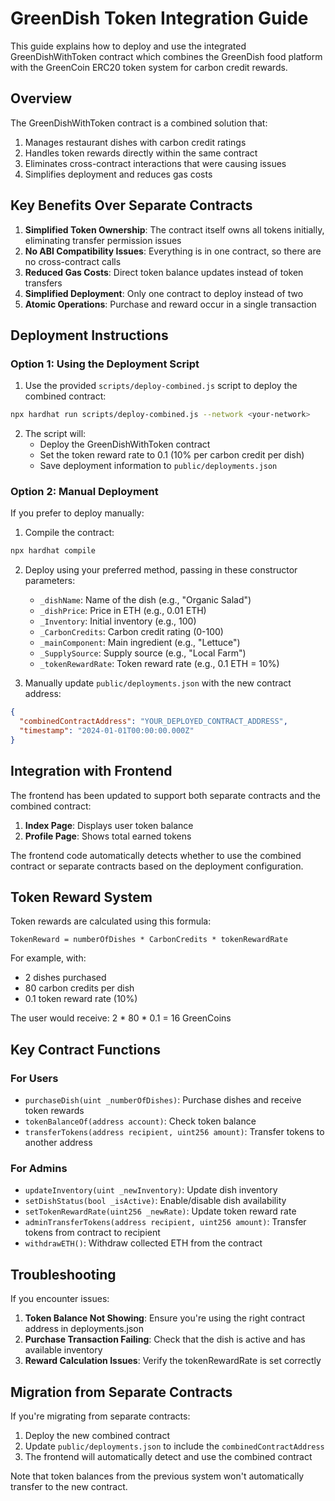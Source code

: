# GreenDish Token Integration Guide

This guide explains how to deploy and use the integrated GreenDishWithToken contract which combines the GreenDish food platform with the GreenCoin ERC20 token system for carbon credit rewards.

## Overview

The GreenDishWithToken contract is a combined solution that:

1. Manages restaurant dishes with carbon credit ratings
2. Handles token rewards directly within the same contract
3. Eliminates cross-contract interactions that were causing issues
4. Simplifies deployment and reduces gas costs

## Key Benefits Over Separate Contracts

1. **Simplified Token Ownership**: The contract itself owns all tokens initially, eliminating transfer permission issues
2. **No ABI Compatibility Issues**: Everything is in one contract, so there are no cross-contract calls
3. **Reduced Gas Costs**: Direct token balance updates instead of token transfers
4. **Simplified Deployment**: Only one contract to deploy instead of two
5. **Atomic Operations**: Purchase and reward occur in a single transaction

## Deployment Instructions

### Option 1: Using the Deployment Script

1. Use the provided `scripts/deploy-combined.js` script to deploy the combined contract:

```bash
npx hardhat run scripts/deploy-combined.js --network <your-network>
```

2. The script will:
   - Deploy the GreenDishWithToken contract
   - Set the token reward rate to 0.1 (10% per carbon credit per dish)
   - Save deployment information to `public/deployments.json`

### Option 2: Manual Deployment

If you prefer to deploy manually:

1. Compile the contract:

```bash
npx hardhat compile
```

2. Deploy using your preferred method, passing in these constructor parameters:
   - `_dishName`: Name of the dish (e.g., "Organic Salad")
   - `_dishPrice`: Price in ETH (e.g., 0.01 ETH)
   - `_Inventory`: Initial inventory (e.g., 100)
   - `_CarbonCredits`: Carbon credit rating (0-100)
   - `_mainComponent`: Main ingredient (e.g., "Lettuce")
   - `_SupplySource`: Supply source (e.g., "Local Farm") 
   - `_tokenRewardRate`: Token reward rate (e.g., 0.1 ETH = 10%)

3. Manually update `public/deployments.json` with the new contract address:

```json
{
  "combinedContractAddress": "YOUR_DEPLOYED_CONTRACT_ADDRESS",
  "timestamp": "2024-01-01T00:00:00.000Z"
}
```

## Integration with Frontend

The frontend has been updated to support both separate contracts and the combined contract:

1. **Index Page**: Displays user token balance
2. **Profile Page**: Shows total earned tokens 

The frontend code automatically detects whether to use the combined contract or separate contracts based on the deployment configuration.

## Token Reward System

Token rewards are calculated using this formula:

```
TokenReward = numberOfDishes * CarbonCredits * tokenRewardRate
```

For example, with:
- 2 dishes purchased
- 80 carbon credits per dish
- 0.1 token reward rate (10%)

The user would receive: 2 * 80 * 0.1 = 16 GreenCoins

## Key Contract Functions

### For Users

- `purchaseDish(uint _numberOfDishes)`: Purchase dishes and receive token rewards
- `tokenBalanceOf(address account)`: Check token balance
- `transferTokens(address recipient, uint256 amount)`: Transfer tokens to another address

### For Admins

- `updateInventory(uint _newInventory)`: Update dish inventory
- `setDishStatus(bool _isActive)`: Enable/disable dish availability
- `setTokenRewardRate(uint256 _newRate)`: Update token reward rate
- `adminTransferTokens(address recipient, uint256 amount)`: Transfer tokens from contract to recipient
- `withdrawETH()`: Withdraw collected ETH from the contract

## Troubleshooting

If you encounter issues:

1. **Token Balance Not Showing**: Ensure you're using the right contract address in deployments.json
2. **Purchase Transaction Failing**: Check that the dish is active and has available inventory
3. **Reward Calculation Issues**: Verify the tokenRewardRate is set correctly

## Migration from Separate Contracts

If you're migrating from separate contracts:

1. Deploy the new combined contract
2. Update `public/deployments.json` to include the `combinedContractAddress`
3. The frontend will automatically detect and use the combined contract

Note that token balances from the previous system won't automatically transfer to the new contract. 